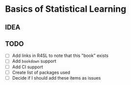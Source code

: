 # Basics of Statistical Learning

## IDEA

## TODO

- [ ] Add links in R4SL to note that this "book" exists
- [ ] Add `bookdown` support
- [ ] Add CI support
- [ ] Create list of packages used
- [ ] Decide if I should add these items as issues
